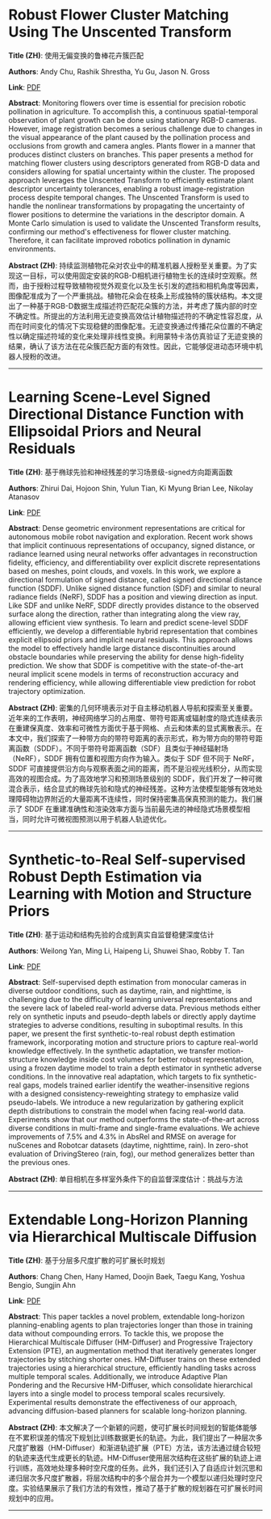 # Robust Flower Cluster Matching Using The Unscented Transform 

**Title (ZH)**: 使用无偏变换的鲁棒花卉簇匹配 

**Authors**: Andy Chu, Rashik Shrestha, Yu Gu, Jason N. Gross  

**Link**: [PDF](https://arxiv.org/pdf/2503.20631)  

**Abstract**: Monitoring flowers over time is essential for precision robotic pollination in agriculture. To accomplish this, a continuous spatial-temporal observation of plant growth can be done using stationary RGB-D cameras. However, image registration becomes a serious challenge due to changes in the visual appearance of the plant caused by the pollination process and occlusions from growth and camera angles. Plants flower in a manner that produces distinct clusters on branches. This paper presents a method for matching flower clusters using descriptors generated from RGB-D data and considers allowing for spatial uncertainty within the cluster. The proposed approach leverages the Unscented Transform to efficiently estimate plant descriptor uncertainty tolerances, enabling a robust image-registration process despite temporal changes. The Unscented Transform is used to handle the nonlinear transformations by propagating the uncertainty of flower positions to determine the variations in the descriptor domain. A Monte Carlo simulation is used to validate the Unscented Transform results, confirming our method's effectiveness for flower cluster matching. Therefore, it can facilitate improved robotics pollination in dynamic environments. 

**Abstract (ZH)**: 持续监测植物花朵对农业中的精准机器人授粉至关重要。为了实现这一目标，可以使用固定安装的RGB-D相机进行植物生长的连续时空观察。然而，由于授粉过程导致植物视觉外观变化以及生长引发的遮挡和相机角度等因素，图像配准成为了一个严重挑战。植物花朵会在枝条上形成独特的簇状结构。本文提出了一种基于RGB-D数据生成描述符匹配花朵簇的方法，并考虑了簇内部的时空不确定性。所提出的方法利用无迹变换高效估计植物描述符的不确定性容忍度，从而在时间变化的情况下实现稳健的图像配准。无迹变换通过传播花朵位置的不确定性以确定描述符域的变化来处理非线性变换。利用蒙特卡洛仿真验证了无迹变换的结果，确认了该方法在花朵簇匹配方面的有效性。因此，它能够促进动态环境中机器人授粉的改进。 

---
# Learning Scene-Level Signed Directional Distance Function with Ellipsoidal Priors and Neural Residuals 

**Title (ZH)**: 基于椭球先验和神经残差的学习场景级-signed方向距离函数 

**Authors**: Zhirui Dai, Hojoon Shin, Yulun Tian, Ki Myung Brian Lee, Nikolay Atanasov  

**Link**: [PDF](https://arxiv.org/pdf/2503.20066)  

**Abstract**: Dense geometric environment representations are critical for autonomous mobile robot navigation and exploration. Recent work shows that implicit continuous representations of occupancy, signed distance, or radiance learned using neural networks offer advantages in reconstruction fidelity, efficiency, and differentiability over explicit discrete representations based on meshes, point clouds, and voxels. In this work, we explore a directional formulation of signed distance, called signed directional distance function (SDDF). Unlike signed distance function (SDF) and similar to neural radiance fields (NeRF), SDDF has a position and viewing direction as input. Like SDF and unlike NeRF, SDDF directly provides distance to the observed surface along the direction, rather than integrating along the view ray, allowing efficient view synthesis. To learn and predict scene-level SDDF efficiently, we develop a differentiable hybrid representation that combines explicit ellipsoid priors and implicit neural residuals. This approach allows the model to effectively handle large distance discontinuities around obstacle boundaries while preserving the ability for dense high-fidelity prediction. We show that SDDF is competitive with the state-of-the-art neural implicit scene models in terms of reconstruction accuracy and rendering efficiency, while allowing differentiable view prediction for robot trajectory optimization. 

**Abstract (ZH)**: 密集的几何环境表示对于自主移动机器人导航和探索至关重要。近年来的工作表明，神经网络学习的占用度、带符号距离或辐射度的隐式连续表示在重建保真度、效率和可微性方面优于基于网格、点云和体素的显式离散表示。在本文中，我们探索了一种带方向的带符号距离的表示形式，称为带方向的带符号距离函数（SDDF）。不同于带符号距离函数（SDF）且类似于神经辐射场（NeRF），SDDF 拥有位置和视图方向作为输入。类似于 SDF 但不同于 NeRF，SDDF 可直接提供沿方向与观察表面之间的距离，而不是沿视光线积分，从而实现高效的视图合成。为了高效地学习和预测场景级别的 SDDF，我们开发了一种可微混合表示，结合显式的椭球先验和隐式的神经残差。这种方法使模型能够有效地处理障碍物边界附近的大量距离不连续性，同时保持密集高保真预测的能力。我们展示了 SDDF 在重建准确性和渲染效率方面与当前最先进的神经隐式场景模型相当，同时允许可微视图预测以用于机器人轨迹优化。 

---
# Synthetic-to-Real Self-supervised Robust Depth Estimation via Learning with Motion and Structure Priors 

**Title (ZH)**: 基于运动和结构先验的合成到真实自监督稳健深度估计 

**Authors**: Weilong Yan, Ming Li, Haipeng Li, Shuwei Shao, Robby T. Tan  

**Link**: [PDF](https://arxiv.org/pdf/2503.20211)  

**Abstract**: Self-supervised depth estimation from monocular cameras in diverse outdoor conditions, such as daytime, rain, and nighttime, is challenging due to the difficulty of learning universal representations and the severe lack of labeled real-world adverse data. Previous methods either rely on synthetic inputs and pseudo-depth labels or directly apply daytime strategies to adverse conditions, resulting in suboptimal results. In this paper, we present the first synthetic-to-real robust depth estimation framework, incorporating motion and structure priors to capture real-world knowledge effectively. In the synthetic adaptation, we transfer motion-structure knowledge inside cost volumes for better robust representation, using a frozen daytime model to train a depth estimator in synthetic adverse conditions. In the innovative real adaptation, which targets to fix synthetic-real gaps, models trained earlier identify the weather-insensitive regions with a designed consistency-reweighting strategy to emphasize valid pseudo-labels. We introduce a new regularization by gathering explicit depth distributions to constrain the model when facing real-world data. Experiments show that our method outperforms the state-of-the-art across diverse conditions in multi-frame and single-frame evaluations. We achieve improvements of 7.5% and 4.3% in AbsRel and RMSE on average for nuScenes and Robotcar datasets (daytime, nighttime, rain). In zero-shot evaluation of DrivingStereo (rain, fog), our method generalizes better than the previous ones. 

**Abstract (ZH)**: 单目相机在多样室外条件下的自监督深度估计：挑战与方法 

---
# Extendable Long-Horizon Planning via Hierarchical Multiscale Diffusion 

**Title (ZH)**: 基于分层多尺度扩散的可扩展长时规划 

**Authors**: Chang Chen, Hany Hamed, Doojin Baek, Taegu Kang, Yoshua Bengio, Sungjin Ahn  

**Link**: [PDF](https://arxiv.org/pdf/2503.20102)  

**Abstract**: This paper tackles a novel problem, extendable long-horizon planning-enabling agents to plan trajectories longer than those in training data without compounding errors. To tackle this, we propose the Hierarchical Multiscale Diffuser (HM-Diffuser) and Progressive Trajectory Extension (PTE), an augmentation method that iteratively generates longer trajectories by stitching shorter ones. HM-Diffuser trains on these extended trajectories using a hierarchical structure, efficiently handling tasks across multiple temporal scales. Additionally, we introduce Adaptive Plan Pondering and the Recursive HM-Diffuser, which consolidate hierarchical layers into a single model to process temporal scales recursively. Experimental results demonstrate the effectiveness of our approach, advancing diffusion-based planners for scalable long-horizon planning. 

**Abstract (ZH)**: 本文解决了一个新颖的问题，使可扩展长时间规划的智能体能够在不累积误差的情况下规划比训练数据更长的轨迹。为此，我们提出了一种层次多尺度扩散器（HM-Diffuser）和渐进轨迹扩展（PTE）方法，该方法通过缝合较短的轨迹来迭代生成更长的轨迹。HM-Diffuser使用层次结构在这些扩展的轨迹上进行训练，高效地处理多种时空尺度的任务。此外，我们还引入了自适应计划沉思和递归层次多尺度扩散器，将层次结构中的多个层合并为一个模型以递归处理时空尺度。实验结果展示了我们方法的有效性，推动了基于扩散的规划器在可扩展长时间规划中的应用。 

---
